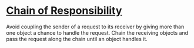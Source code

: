 # [Chain of Responsibility](https://java-design-patterns.com/patterns/chain)

Avoid coupling the sender of a request to its receiver by giving more than one object a chance to handle the request.
Chain the receiving objects and pass the request along the chain until an object handles it.
